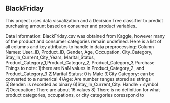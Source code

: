## BlackFriday
This project uses data visualization and a Decision Tree classifier to predict purchasing amount based on consumer and product variables.

Data Information: BlackFriday.csv was obtained from Kaggle, however many of the product and consumer categories remain undefined. Here is a list of all columns and key attributes to handle in data preprocessing: 
Column Names: User_ID, Product_ID, Gender, Age, Occupation, City_Category, Stay_In_Current_City_Years,
Marital_Status, Product_Category_1,Product_Category_2, Product_Category_3,Purchase
Things to note: 
     1)there are NaN values in Product_Category_2, and Product_Category_3
     2)Marital Status: 0 is Male
     3)City Category: can be converted to a numerical
     4)Age: Are number ranges stored as strings
     5)Gender: is recorded as binary
     6)Stay_In_Current_City: Handle + symbol
     7)Occupation: There are about 16 values
     8) There is no definition for what product categories, occupations, or city categories coresspond to
     
